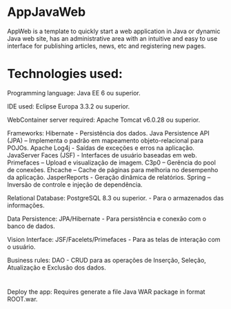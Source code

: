 # AppJavaWeb
AppWeb is a template to quickly start a web application in Java or dynamic Java web site, has an administrative area with an intuitive and easy to use interface for publishing articles, news, etc and registering new pages.

# Technologies used:
Programming language:
Java EE 6 ou superior.

IDE used:
Eclipse Europa 3.3.2 ou superior.

WebContainer server required:
Apache Tomcat v6.0.28 ou superior.

Frameworks:
Hibernate - Persistência dos dados.
Java Persistence API (JPA) – Implementa o padrão em mapeamento objeto-relacional para POJOs.
Apache Log4j - Saídas de exceções e erros na aplicação.
JavaServer Faces (JSF) - Interfaces de usuário baseadas em web.
Primefaces – Upload e visualização de imagem.
C3p0 – Gerência do pool de conexões.
Ehcache – Cache de páginas para melhoria no desempenho da aplicação.
JasperReports - Geração dinâmica de relatórios.
Spring – Inversão de controle e injeção de dependência.

Relational Database:
PostgreSQL 8.3 ou superior. - Para o armazenados das informações.

Data Persistence:
JPA/Hibernate - Para persistência e conexão com o banco de dados.

Vision Interface:
JSF/Facelets/Primefaces - Para as telas de interação com o usuário.

Business rules:
DAO - CRUD para as operações de Inserção, Seleção, Atualização e Exclusão dos dados.
#
Deploy the app:
Requires generate a file Java WAR package in format ROOT.war.

